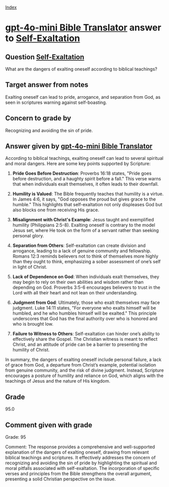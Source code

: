 
[Index](../../index.md)
# [gpt-4o-mini Bible Translator](../../answering_models/gpt-4o-mini_Bible_Translator.md) answer to [Self-Exaltation](../../questions/Self-Exaltation.md)

## Question [Self-Exaltation](../../questions/Self-Exaltation.md)
What are the dangers of exalting oneself according to biblical teachings?

## Target answer from notes
Exalting oneself can lead to pride, arrogance, and separation from God, as seen in scriptures warning against self-boasting.

## Concern to grade by
Recognizing and avoiding the sin of pride.

## Answer given by [gpt-4o-mini Bible Translator](../../answering_models/gpt-4o-mini_Bible_Translator.md)
According to biblical teachings, exalting oneself can lead to several spiritual and moral dangers. Here are some key points supported by Scripture:

1. **Pride Goes Before Destruction**: Proverbs 16:18 states, "Pride goes before destruction, and a haughty spirit before a fall." This verse warns that when individuals exalt themselves, it often leads to their downfall.

2. **Humility is Valued**: The Bible frequently teaches that humility is a virtue. In James 4:6, it says, "God opposes the proud but gives grace to the humble." This highlights that self-exaltation not only displeases God but also blocks one from receiving His grace.

3. **Misalignment with Christ's Example**: Jesus taught and exemplified humility (Philippians 2:5-8). Exalting oneself is contrary to the model Jesus set, where He took on the form of a servant rather than seeking personal glory.

4. **Separation from Others**: Self-exaltation can create division and arrogance, leading to a lack of genuine community and fellowship. Romans 12:3 reminds believers not to think of themselves more highly than they ought to think, emphasizing a sober assessment of one’s self in light of Christ.

5. **Lack of Dependence on God**: When individuals exalt themselves, they may begin to rely on their own abilities and wisdom rather than depending on God. Proverbs 3:5-6 encourages believers to trust in the Lord with all their heart and not lean on their understanding.

6. **Judgment from God**: Ultimately, those who exalt themselves may face judgment. Luke 14:11 states, "For everyone who exalts himself will be humbled, and he who humbles himself will be exalted." This principle underscores that God has the final authority over who is honored and who is brought low.

7. **Failure to Witness to Others**: Self-exaltation can hinder one’s ability to effectively share the Gospel. The Christian witness is meant to reflect Christ, and an attitude of pride can be a barrier to presenting the humility of Christ.

In summary, the dangers of exalting oneself include personal failure, a lack of grace from God, a departure from Christ’s example, potential isolation from genuine community, and the risk of divine judgment. Instead, Scripture encourages a posture of humility and reliance on God, which aligns with the teachings of Jesus and the nature of His kingdom.

## Grade
95.0

## Comment given with grade
Grade: 95

Comment: The response provides a comprehensive and well-supported explanation of the dangers of exalting oneself, drawing from relevant biblical teachings and scriptures. It effectively addresses the concern of recognizing and avoiding the sin of pride by highlighting the spiritual and moral pitfalls associated with self-exaltation. The incorporation of specific verses and principles from the Bible strengthens the overall argument, presenting a solid Christian perspective on the issue.
